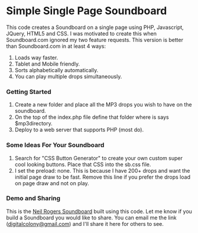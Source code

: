 # Simple Single Page Soundboard
This code creates a Soundboard on a single page using PHP, Javascript, JQuery, HTML5 and CSS. I was motivated to create this when Soundboard.com ignored my two feature requests. This version is better than Soundboard.com in at least 4 ways:
  1. Loads way faster.
  2. Tablet and Mobile friendly. 
  3. Sorts alphabetically automatically.  
  4. You can play multiple drops simultaneously. 

### Getting Started
  1. Create a new folder and place all the MP3 drops you wish to have on the soundboard.
  2. On the top of the index.php file define that folder where is says $mp3directory. 
  3. Deploy to a web server that supports PHP (most do). 

### Some Ideas For Your Soundboard
  1. Search for "CSS Button Generator" to create your own custom super cool looking buttons. Place that CSS into the sb.css file.  
  2. I set the preload: none. This is because I have 200+ drops and want the initial page draw to be fast. Remove this line if you prefer the drops load on page draw and not on play. 
  
### Demo and Sharing
  This is the [Neil Rogers Soundboard](https://neilrogers.org/soundboard/) built using this code. Let me know if you build a Soundboard you would like to share. You can email me the link (digitalcolony@gmail.com) and I'll share it here for others to see. 


  


